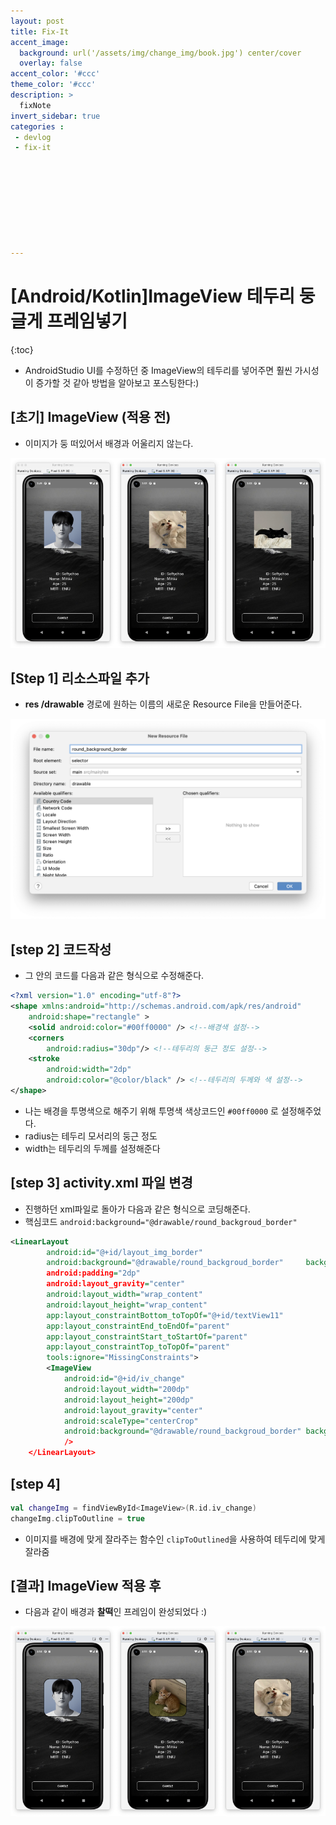 ```yaml
---
layout: post
title: Fix-It
accent_image: 
  background: url('/assets/img/change_img/book.jpg') center/cover
  overlay: false
accent_color: '#ccc'
theme_color: '#ccc'
description: >
  fixNote
invert_sidebar: true
categories :
 - devlog
 - fix-it









---
```


# [Android/Kotlin]ImageView 테두리 둥글게 프레임넣기

{:toc}

- AndroidStudio UI를 수정하던 중 ImageView의 테두리를 넣어주면 훨씬 가시성이 증가할 것 같아 방법을 알아보고 포스팅한다:)



## [초기] ImageView (적용 전)

- 이미지가 둥 떠있어서 배경과 어울리지 않는다.

<img src = "../../../assets/img/blog/image-20230804154915522.png" width = "33.33%"><img src = "../../../assets/img/blog/image-20230804155301895.png" width = "33.33%"><img src = "../../../assets/img/blog/image-20230804155336901.png" width = "33.33%">



## [Step 1] 리소스파일 추가

- **res /drawable** 경로에 원하는 이름의 새로운 Resource File을 만들어준다.

![image-20230804155622722](../../../assets/img/blog/image-20230804155622722.png)

## [step 2] 코드작성

- 그 안의 코드를 다음과 같은 형식으로 수정해준다.

```xml
<?xml version="1.0" encoding="utf-8"?>
<shape xmlns:android="http://schemas.android.com/apk/res/android"
    android:shape="rectangle" >
    <solid android:color="#00ff0000" /> <!--배경색 설정-->
    <corners
        android:radius="30dp"/> <!--테두리의 둥근 정도 설정-->
    <stroke
        android:width="2dp"		 
        android:color="@color/black" /> <!--테두리의 두께와 색 설정-->
</shape>
```

- 나는 배경을 투명색으로 해주기 위해 투명색 색상코드인 `#00ff0000` 로 설정해주었다.
- radius는 테두리 모서리의 둥근 정도
- width는 테두리의 두께를 설정해준다



## [step 3] activity.xml 파일 변경

- 진행하던 xml파일로 돌아가 다음과 같은 형식으로 코딩해준다.
- 핵심코드 `android:background="@drawable/round_backgroud_border"`

```xml
<LinearLayout
        android:id="@+id/layout_img_border"
        android:background="@drawable/round_backgroud_border"	  background에 설정한 스타일 넣기
        android:padding="2dp"   																설정한 테두리 두께만큼 패딩 넣기
        android:layout_gravity="center"
        android:layout_width="wrap_content"
        android:layout_height="wrap_content"
        app:layout_constraintBottom_toTopOf="@+id/textView11"
        app:layout_constraintEnd_toEndOf="parent"
        app:layout_constraintStart_toStartOf="parent"
        app:layout_constraintTop_toTopOf="parent"
        tools:ignore="MissingConstraints">
        <ImageView
            android:id="@+id/iv_change"
            android:layout_width="200dp"
            android:layout_height="200dp"
            android:layout_gravity="center"
            android:scaleType="centerCrop"
            android:background="@drawable/round_backgroud_border" background에 설정한 스타일 넣기
            />
    </LinearLayout>
```



## [step 4] 

```kotlin
val changeImg = findViewById<ImageView>(R.id.iv_change)
changeImg.clipToOutline = true
```

- 이미지를 배경에 맞게 잘라주는 함수인 `clipToOutlined`을 사용하여 테두리에 맞게 잘라줌



## [결과] ImageView 적용 후

- 다음과 같이 배경과 **찰떡**인 프레임이 완성되었다 :)

<img src = "../../../assets/img/blog/image-20230804165445311.png" width = "33.33%"><img src = "../../../assets/img/blog/image-20230804165509626.png" width = "33.33%"><img src = "../../../assets/img/blog/image-20230804165544257.png" width = "33.33%">

